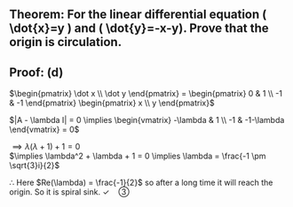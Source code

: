 ## Theorem: For the linear differential equation \( \dot{x}=y \) and \( \dot{y}=-x-y). Prove that the origin is circulation.


## Proof: **(d)**  
$\begin{pmatrix} \dot x \\ \dot y \end{pmatrix} = \begin{pmatrix} 0 & 1 \\ -1 & -1 \end{pmatrix} \begin{pmatrix} x \\ y \end{pmatrix}$  

$|A - \lambda I| = 0  \implies  \begin{vmatrix} -\lambda & 1 \\ -1 & -1-\lambda \end{vmatrix} = 0$  

$\implies \lambda(\lambda + 1) + 1 = 0$  
$\implies \lambda^2 + \lambda + 1 = 0  \implies  \lambda = \frac{-1 \pm \sqrt{3}i}{2}$  

$\therefore$ Here $Re(\lambda) = \frac{-1}{2}$ so after a long time it will reach the origin. So it is spiral sink. $\checkmark \quad ③$
